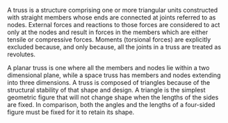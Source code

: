 A truss is a structure comprising one or more triangular units constructed with straight members whose ends are connected at joints referred to as nodes. External forces and reactions to those forces are considered to act only at the nodes and result in forces in the members which are either tensile or compressive forces. Moments (torsional forces) are explicitly excluded because, and only because, all the joints in a truss are treated as revolutes.

A planar truss is one where all the members and nodes lie within a two dimensional plane, while a space truss has members and nodes extending into three dimensions.
A truss is composed of triangles because of the structural stability of that shape and design. A triangle is the simplest geometric figure that will not change shape when the lengths of the sides are fixed. In comparison, both the angles and the lengths of a four-sided figure must be fixed for it to retain its shape.


